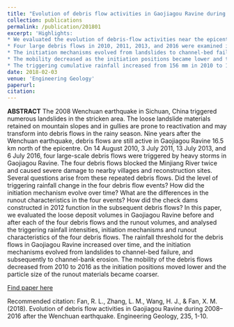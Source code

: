 ```yaml
---
title: "Evolution of debris flow activities in Gaojiagou Ravine during 2008–2016 after the Wenchuan earthquake"
collection: publications
permalink: /publication/201801
excerpt: 'Highlights:  
* We evaluated the evolution of debris-flow activities near the epicentre of the Wenchuan earthquake.
* Four large debris flows in 2010, 2011, 2013, and 2016 were examined in detail.
* The initiation mechanisms evolved from landslides to channel-bed failure and bank erosion.
* The mobility decreased as the initiation positions became lower and the soil became coarser.
* The triggering cumulative rainfall increased from 156 mm in 2010 to 177 mm in 2016.'
date: 2018-02-03
venue: 'Engineering Geology'
paperurl:
citation:
---
```

**ABSTRACT**  The 2008 Wenchuan earthquake in Sichuan, China triggered numerous landslides in the stricken area. The loose landslide materials retained on mountain slopes and in gullies are prone to reactivation and may transform into debris flows in the rainy season. Nine years after the Wenchuan earthquake, debris flows are still active in Gaojiagou Ravine 16.5 km north of the epicentre. On 14 August 2010, 3 July 2011, 13 July 2013, and 6 July 2016, four large-scale debris flows were triggered by heavy storms in Gaojiagou Ravine. The four debris flows blocked the Minjiang River twice and caused severe damage to nearby villages and reconstruction sites. Several questions arise from these repeated debris flows. Did the level of triggering rainfall change in the four debris flow events? How did the initiation mechanism evolve over time? What are the differences in the runout characteristics in the four events? How did the check dams constructed in 2012 function in the subsequent debris flows? In this paper, we evaluated the loose deposit volumes in Gaojiagou Ravine before and after each of the four debris flows and the runout volumes, and analysed the triggering rainfall intensities, initiation mechanisms and runout characteristics of the four debris flows. The rainfall threshold for the debris flows in Gaojiagou Ravine increased over time, and the initiation mechanisms evolved from landslides to channel-bed failure, and subsequently to channel-bank erosion. The mobility of the debris flows decreased from 2010 to 2016 as the initiation positions moved lower and the particle size of the runout materials became coarser.

[Find paper here](https://www.sciencedirect.com/science/article/pii/S0013795217313339)

Recommended citation: Fan, R. L., Zhang, L. M., Wang, H. J., & Fan, X. M. (2018). Evolution of debris flow activities in Gaojiagou Ravine during 2008–2016 after the Wenchuan earthquake. Engineering Geology, 235, 1-10.
